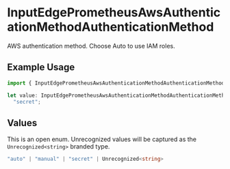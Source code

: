 # InputEdgePrometheusAwsAuthenticationMethodAuthenticationMethod

AWS authentication method. Choose Auto to use IAM roles.

## Example Usage

```typescript
import { InputEdgePrometheusAwsAuthenticationMethodAuthenticationMethod } from "cribl-control-plane/models/operations";

let value: InputEdgePrometheusAwsAuthenticationMethodAuthenticationMethod =
  "secret";
```

## Values

This is an open enum. Unrecognized values will be captured as the `Unrecognized<string>` branded type.

```typescript
"auto" | "manual" | "secret" | Unrecognized<string>
```